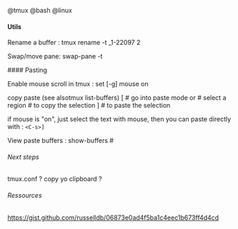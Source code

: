 @tmux
@bash
@linux


#### Utils

Rename a buffer :
    tmux rename -t _1-22097 2

Swap/move pane: 
    <C-s>swap-pane -t <pos>

#### Pasting

Enable mouse scroll in tmux
    <C-s>: set [-g] mouse on

copy paste (see alsotmux list-buffers)
    <C-s>[             # go into paste mode
    <space> or <S-v>   # select a region
    <C-space>          # to copy the selection
    <C-s>]             # to paste the selection

if mouse is "on", just select the text with mouse, then you can paste directly with : `<C-s>]`

View paste buffers
    <C-s>: show-buffers
    <C-s>#



###### Next steps

tmux.conf ?
copy yo clipboard ?

###### Ressources

https://gist.github.com/russelldb/06873e0ad4f5ba1c4eec1b673ff4d4cd

